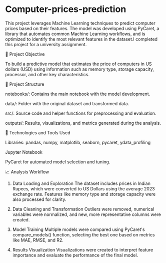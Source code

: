 # Computer-prices-prediction

This project leverages Machine Learning techniques to predict computer prices based on their features. The model was developed using PyCaret, a library that automates common Machine Learning workflows, and is optimized to identify the most relevant features in the dataset.I completed this project for a university assignment.

🚀 Project Objective

To build a predictive model that estimates the price of computers in US dollars (USD) using information such as memory type, storage capacity, processor, and other key characteristics.

📂 Project Structure

notebooks/: Contains the main notebook with the model development.

data/: Folder with the original dataset and transformed data.

src/: Source code and helper functions for preprocessing and evaluation.

outputs/: Results, visualizations, and metrics generated during the analysis.


🔧 Technologies and Tools Used

Libraries: pandas, numpy, matplotlib, seaborn, pycaret, ydata_profiling

Jupyter Notebook

PyCaret for automated model selection and tuning.


📈 Analysis Workflow

1. Data Loading and Exploration
The dataset includes prices in Indian Rupees, which were converted to US Dollars using the average 2023 exchange rate.
Features like memory type and storage capacity were also processed for clarity.


2. Data Cleaning and Transformation
Outliers were removed, numerical variables were normalized, and new, more representative columns were created.


3. Model Training
Multiple models were compared using PyCaret's compare_models() function, selecting the best one based on metrics like MAE, RMSE, and R2.


4. Results Visualization
Visualizations were created to interpret feature importance and evaluate the performance of the final model.
